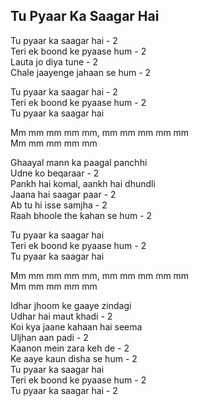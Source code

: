 ## Tu Pyaar Ka Saagar Hai

Tu pyaar ka saagar hai - 2  
Teri ek boond ke pyaase hum - 2  
Lauta jo diya tune - 2  
Chale jaayenge jahaan se hum - 2

Tu pyaar ka saagar hai - 2  
Teri ek boond ke pyaase hum - 2  
Tu pyaar ka saagar hai

Mm mm mm mm mm, mm mm mm mm mm  
Mm mm mm mm mm

Ghaayal mann ka paagal panchhi  
Udne ko beqaraar - 2  
Pankh hai komal, aankh hai dhundli  
Jaana hai saagar paar - 2  
Ab tu hi isse samjha - 2  
Raah bhoole the kahan se hum - 2

Tu pyaar ka saagar hai  
Teri ek boond ke pyaase hum - 2  
Tu pyaar ka saagar hai

Mm mm mm mm mm, mm mm mm mm mm  
Mm mm mm mm mm

Idhar jhoom ke gaaye zindagi  
Udhar hai maut khadi - 2  
Koi kya jaane kahaan hai seema  
Uljhan aan padi - 2  
Kaanon mein zara keh de - 2  
Ke aaye kaun disha se hum - 2  
Tu pyaar ka saagar hai  
Teri ek boond ke pyaase hum - 2  
Tu pyaar ka saagar hai - 2

